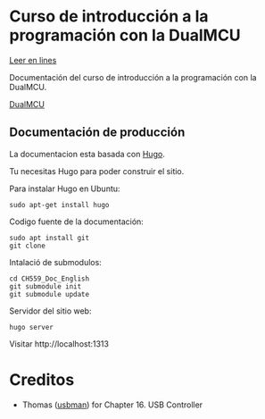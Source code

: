 # Curso de introducción a la programación con la DualMCU

[Leer en lines](https://github.com/Cesarbautista10/curso_introductorio_DualMCU)

Documentación del curso de introducción a la programación con la DualMCU.

[DualMCU](https://github.com/UNIT-Electronics/DualMCU)


## Documentación de producción

La documentacion esta basada con [Hugo](https://gohugo.io/).



Tu necesitas Hugo para poder construir el sitio.

Para instalar Hugo en Ubuntu:

```
sudo apt-get install hugo
```

Codigo fuente de la documentación:
```
sudo apt install git 
git clone 
```


Intalació de submodulos:
```
cd CH559_Doc_English
git submodule init
git submodule update
```

Servidor del sitio web:

```
hugo server
```

Visitar http://localhost:1313

# Creditos

+ Thomas ([usbman](https://github.com/usbman01)) for Chapter 16. USB Controller
